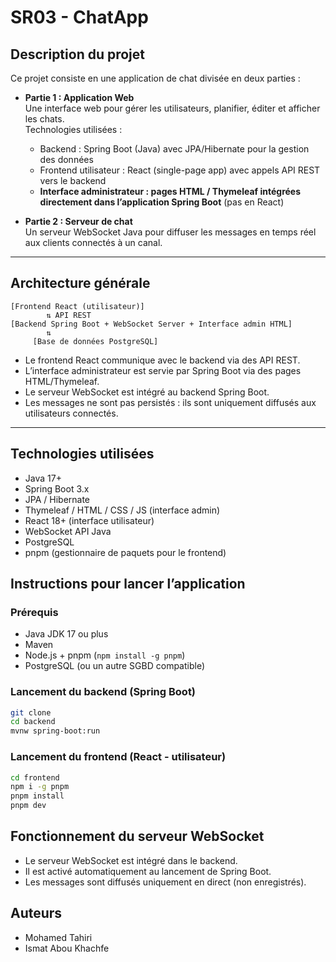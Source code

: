 # SR03 - ChatApp

## Description du projet

Ce projet consiste en une application de chat divisée en deux parties :

- **Partie 1 : Application Web**  
  Une interface web pour gérer les utilisateurs, planifier, éditer et afficher les chats.  
  Technologies utilisées :  
  - Backend : Spring Boot (Java) avec JPA/Hibernate pour la gestion des données  
  - Frontend utilisateur : React (single-page app) avec appels API REST vers le backend  
  - **Interface administrateur : pages HTML / Thymeleaf intégrées directement dans l’application Spring Boot** (pas en React)

- **Partie 2 : Serveur de chat**  
  Un serveur WebSocket Java pour diffuser les messages en temps réel aux clients connectés à un canal.

---

## Architecture générale

```
[Frontend React (utilisateur)]
        ⇅ API REST
[Backend Spring Boot + WebSocket Server + Interface admin HTML]
        ⇅
     [Base de données PostgreSQL]
```

- Le frontend React communique avec le backend via des API REST.
- L’interface administrateur est servie par Spring Boot via des pages HTML/Thymeleaf.
- Le serveur WebSocket est intégré au backend Spring Boot.
- Les messages ne sont pas persistés : ils sont uniquement diffusés aux utilisateurs connectés.

---

## Technologies utilisées

- Java 17+
- Spring Boot 3.x
- JPA / Hibernate
- Thymeleaf / HTML / CSS / JS (interface admin)
- React 18+ (interface utilisateur)
- WebSocket API Java
- PostgreSQL
- pnpm (gestionnaire de paquets pour le frontend)


## Instructions pour lancer l’application

### Prérequis

- Java JDK 17 ou plus  
- Maven  
- Node.js + pnpm (`npm install -g pnpm`)  
- PostgreSQL (ou un autre SGBD compatible)  

### Lancement du backend (Spring Boot)

```bash
git clone 
cd backend
mvnw spring-boot:run
```

### Lancement du frontend (React - utilisateur)

```bash
cd frontend
npm i -g pnpm
pnpm install
pnpm dev
```

## Fonctionnement du serveur WebSocket

- Le serveur WebSocket est intégré dans le backend.
- Il est activé automatiquement au lancement de Spring Boot.
- Les messages sont diffusés uniquement en direct (non enregistrés).

## Auteurs

- Mohamed Tahiri  
- Ismat Abou Khachfe
